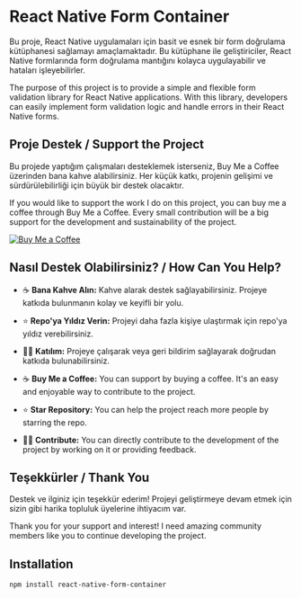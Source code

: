 # React Native Form Container

Bu proje, React Native uygulamaları için basit ve esnek bir form doğrulama kütüphanesi sağlamayı amaçlamaktadır. Bu kütüphane ile geliştiriciler, React Native formlarında form doğrulama mantığını kolayca uygulayabilir ve hataları işleyebilirler.

The purpose of this project is to provide a simple and flexible form validation library for React Native applications. With this library, developers can easily implement form validation logic and handle errors in their React Native forms.

## Proje Destek / Support the Project

Bu projede yaptığım çalışmaları desteklemek isterseniz, Buy Me a Coffee üzerinden bana kahve alabilirsiniz. Her küçük katkı, projenin gelişimi ve sürdürülebilirliği için büyük bir destek olacaktır.

If you would like to support the work I do on this project, you can buy me a coffee through Buy Me a Coffee. Every small contribution will be a big support for the development and sustainability of the project.

[![Buy Me a Coffee](https://img.shields.io/badge/Donate-Buy%20Me%20a%20Coffee-orange.svg)](https://buymeacoffee.com/ozkankocakaplan)

## Nasıl Destek Olabilirsiniz? / How Can You Help?

- ☕️ **Bana Kahve Alın:** Kahve alarak destek sağlayabilirsiniz. Projeye katkıda bulunmanın kolay ve keyifli bir yolu.
- ⭐️ **Repo'ya Yıldız Verin:** Projeyi daha fazla kişiye ulaştırmak için repo'ya yıldız verebilirsiniz.
- 👨‍💻 **Katılım:** Projeye çalışarak veya geri bildirim sağlayarak doğrudan katkıda bulunabilirsiniz.

- ☕️ **Buy Me a Coffee:** You can support by buying a coffee. It's an easy and enjoyable way to contribute to the project.
- ⭐️ **Star Repository:** You can help the project reach more people by starring the repo.
- 👨‍💻 **Contribute:** You can directly contribute to the development of the project by working on it or providing feedback.

## Teşekkürler / Thank You

Destek ve ilginiz için teşekkür ederim! Projeyi geliştirmeye devam etmek için sizin gibi harika topluluk üyelerine ihtiyacım var.

Thank you for your support and interest! I need amazing community members like you to continue developing the project.

## Installation

```sh
npm install react-native-form-container
```
